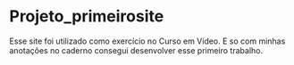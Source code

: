 # Projeto_primeirosite
 Esse site foi utilizado como exercício no Curso em Vídeo. E so com minhas anotações no caderno consegui desenvolver esse primeiro trabalho.
